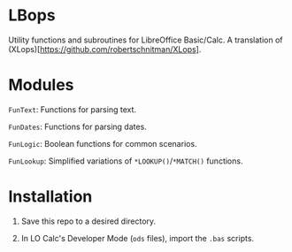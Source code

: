 # LBops

Utility functions and subroutines for LibreOffice Basic/Calc. A translation of (XLops)[https://github.com/robertschnitman/XLops].

# Modules

`FunText`: Functions for parsing text.

`FunDates`: Functions for parsing dates.

`FunLogic`: Boolean functions for common scenarios.

`FunLookup`: Simplified variations of `*LOOKUP()`/`*MATCH()` functions.

# Installation
1. Save this repo to a desired directory.

2. In LO Calc's Developer Mode (`ods` files), import the `.bas` scripts.